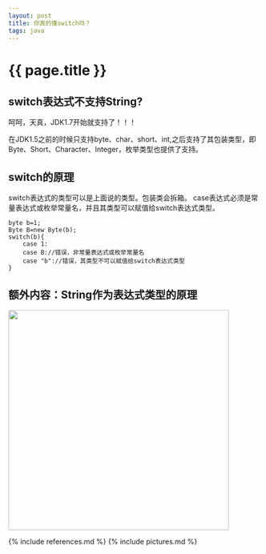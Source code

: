 ```yaml
---
layout: post
title: 你真的懂switch吗？
tags: java
---
```


{{ page.title }}
================

switch表达式不支持String?
-------------------------

呵呵，天真，JDK1.7开始就支持了！！！

在JDK1.5之前的时候只支持byte、char、short、int,之后支持了其包装类型，即Byte、Short、Character、Integer，枚举类型也提供了支持。

switch的原理
------------

switch表达式的类型可以是上面说的类型。包装类会拆箱。
case表达式必须是常量表达式或枚举常量名，并且其类型可以赋值给switch表达式类型。

	byte b=1;
	Byte B=new Byte(b);
	switch(b){
		case 1:
		case B://错误，非常量表达式或枚举常量名
		case "b"://错误，其类型不可以赋值给switch表达式类型
	}

额外内容：String作为表达式类型的原理
----------------------------------

<img src="{{ site.baseurl }}/images/201404011.jpg" style="width:440px;heigth:600px"/>

{% include references.md %}
{% include pictures.md %}
